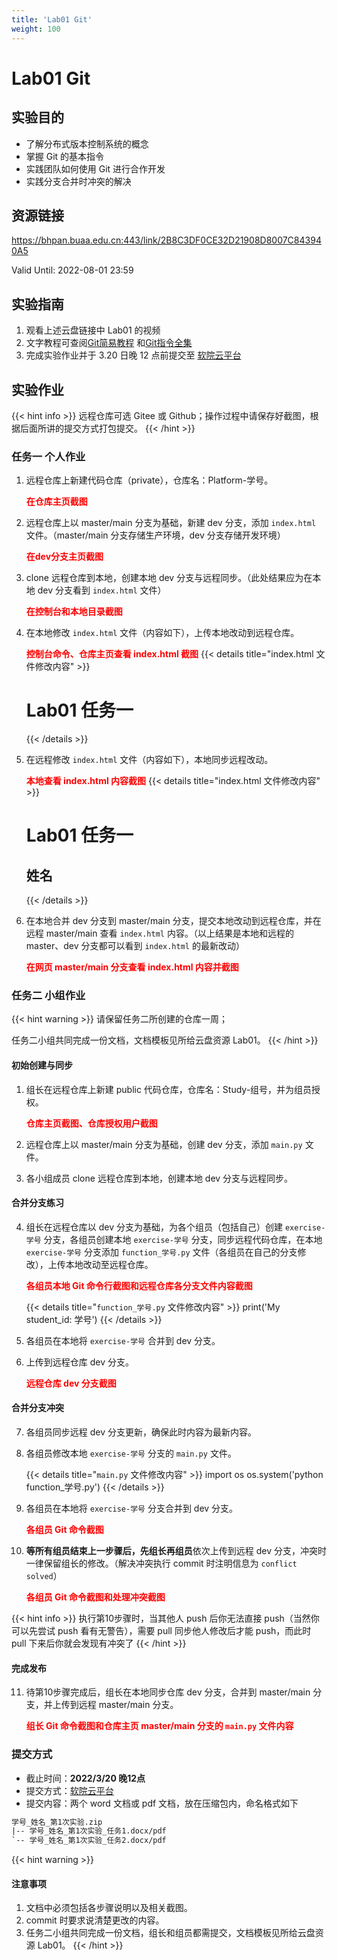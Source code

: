 ```yaml
---
title: 'Lab01 Git'
weight: 100
---
```


# Lab01 Git

## 实验目的

- 了解分布式版本控制系统的概念
- 掌握 Git 的基本指令
- 实践团队如何使用 Git 进行合作开发
- 实践分支合并时冲突的解决

## 资源链接

<a href="https://bhpan.buaa.edu.cn:443/link/2B8C3DF0CE32D21908D8007C843940A5" target="_blank">https://bhpan.buaa.edu.cn:443/link/2B8C3DF0CE32D21908D8007C843940A5</a>

Valid Until: 2022-08-01 23:59

## 实验指南

1. 观看上述云盘链接中 Lab01 的视频
2. 文字教程可查阅[Git简易教程](/SE-Labs/docs/labs/lab01/git/) 和[Git指令全集](/SE-Labs/docs/labs/lab01/git_command/)
3. 完成实验作业并于 3.20 日晚 12 点前提交至 <a href="https://scs.buaa.edu.cn/" target="_blank">软院云平台</a>

## 实验作业

{{< hint info >}}
远程仓库可选 Gitee 或 Github；操作过程中请保存好截图，根据后面所讲的提交方式打包提交。
{{< /hint >}}

### 任务一 个人作业

1. 远程仓库上新建代码仓库（private），仓库名：Platform-学号。
    
    <span style="color: red">**在仓库主页截图**</span>

2. 远程仓库上以 master/main 分支为基础，新建 dev 分支，添加 `index.html` 文件。（master/main 分支存储生产环境，dev 分支存储开发环境）
    
    <span style="color: red">**在dev分支主页截图**</span>

3. clone 远程仓库到本地，创建本地 dev 分支与远程同步。（此处结果应为在本地 dev 分支看到 `index.html` 文件）
    
    <span style="color: red">**在控制台和本地目录截图**</span>

4. 在本地修改 `index.html` 文件（内容如下），上传本地改动到远程仓库。
    
    <span style="color: red">**控制台命令、仓库主页查看 index.html 截图**</span>
    {{< details title="index.html 文件修改内容" >}}
    <!DOCTYPE html>
    <head>
        <meta charset="utf-8">
        <meta name="viewport" content="width=device-width,initial-scale=1.0,user-scalable=no,viewport-fit=cover">
        <meta name="keywords" content="北航软件工程基础">
        <title>Lab01 任务一</title>
    </head>
    <body>
        <h1>Lab01 任务一</h1>
    </body>
    </html>
    {{< /details >}}
5. 在远程修改 `index.html` 文件（内容如下），本地同步远程改动。

    <span style="color: red">**本地查看 index.html 内容截图**</span>
    {{< details title="index.html 文件修改内容" >}}
    <!DOCTYPE html>
    <head>
        <meta charset="utf-8">
        <meta name="viewport" content="width=device-width,initial-scale=1.0,user-scalable=no,viewport-fit=cover">
        <meta name="keywords" content="北航软件工程基础">
        <title>Lab01 任务一</title>
    </head>
    <body>
        <h1>Lab01 任务一</h1>
        <h2>姓名</h2>
    </body>
    </html>
    {{< /details >}}
6. 在本地合并 dev 分支到 master/main 分支，提交本地改动到远程仓库，并在远程 master/main 查看 `index.html` 内容。（以上结果是本地和远程的 master、dev 分支都可以看到 `index.html` 的最新改动）
    
    <span style="color: red">**在网页 master/main 分支查看 index.html 内容并截图**</span>


### 任务二 小组作业

{{< hint warning >}}
请保留任务二所创建的仓库一周；

任务二小组共同完成一份文档，文档模板见所给云盘资源 Lab01。
{{< /hint >}}

#### 初始创建与同步

1. 组长在远程仓库上新建 public 代码仓库，仓库名：Study-组号，并为组员授权。

    <span style="color: red">**仓库主页截图、仓库授权用户截图**</span>

2. 远程仓库上以 master/main 分支为基础，创建 dev 分支，添加 `main.py` 文件。

3. 各小组成员 clone 远程仓库到本地，创建本地 dev 分支与远程同步。

#### 合并分支练习

4. 组长在远程仓库以 dev 分支为基础，为各个组员（包括自己）创建 `exercise-学号` 分支，各组员创建本地 `exercise-学号` 分支，同步远程代码仓库，在本地 `exercise-学号` 分支添加 `function_学号.py` 文件（各组员在自己的分支修改），上传本地改动至远程仓库。

    <span style="color: red">**各组员本地 Git 命令行截图和远程仓库各分支文件内容截图**</span>

    {{< details title="`function_学号.py` 文件修改内容" >}}
    print('My student_id: 学号')
    {{< /details >}}

5. 各组员在本地将 `exercise-学号` 合并到 dev 分支。

6. 上传到远程仓库 dev 分支。

    <span style="color: red">**远程仓库 dev 分支截图**</span>

#### 合并分支冲突

7. 各组员同步远程 dev 分支更新，确保此时内容为最新内容。

8. 各组员修改本地 `exercise-学号` 分支的 `main.py` 文件。

    {{< details title="`main.py` 文件修改内容" >}}
    import os
    os.system('python function_学号.py')
    {{< /details >}}

9. 各组员在本地将 `exercise-学号` 分支合并到 dev 分支。

    <span style="color: red">**各组员 Git 命令截图**</span>

10. **等所有组员结束上一步骤后，先组长再组员**依次上传到远程 dev 分支，冲突时一律保留组长的修改。（解决冲突执行 commit 时注明信息为 `conflict solved`）

    <span style="color: red">**各组员 Git 命令截图和处理冲突截图**</span>

{{< hint info >}}
执行第10步骤时，当其他人 push 后你无法直接 push（当然你可以先尝试 push 看有无警告），需要 pull 同步他人修改后才能 push，而此时 pull 下来后你就会发现有冲突了
{{< /hint >}}

#### 完成发布

11. 待第10步骤完成后，组长在本地同步仓库 dev 分支，合并到 master/main 分支，并上传到远程 master/main 分支。

    <span style="color: red">**组长 Git 命令截图和仓库主页 master/main 分支的 `main.py` 文件内容**</span>


### 提交方式

- 截止时间：**2022/3/20 晚12点**
- 提交方式：<a href="https://scs.buaa.edu.cn/" target="_blank">软院云平台</a>
- 提交内容：两个 word 文档或 pdf 文档，放在压缩包内，命名格式如下

```txt
学号_姓名_第1次实验.zip
|-- 学号_姓名_第1次实验_任务1.docx/pdf
`-- 学号_姓名_第1次实验_任务2.docx/pdf
```

{{< hint warning >}}
#### 注意事项

1. 文档中必须包括各步骤说明以及相关截图。
2. commit 时要求说清楚更改的内容。
3. 任务二小组共同完成一份文档，组长和组员都需提交，文档模板见所给云盘资源 Lab01。
{{< /hint >}}